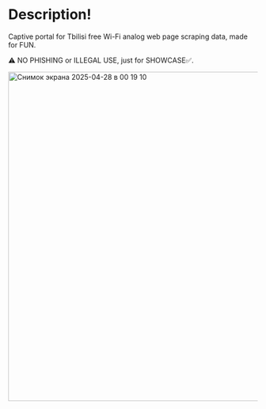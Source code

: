# Description!
Captive portal for Tbilisi free Wi-Fi analog web page scraping data, made for FUN.

⚠️ NO PHISHING or ILLEGAL USE, just for SHOWCASE✅.

<img width="666" alt="Снимок экрана 2025-04-28 в 00 19 10" src="https://github.com/user-attachments/assets/0ff9fa96-f42e-4ff8-b109-2dfe23549158" />
